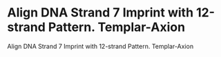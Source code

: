 # Align DNA Strand 7 Imprint with 12-strand Pattern. Templar-Axion

Align DNA Strand 7 Imprint with 12-strand Pattern. Templar-Axion